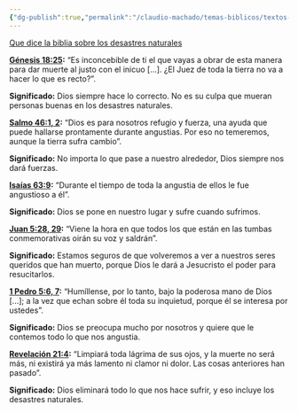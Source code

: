 ```yaml
---
{"dg-publish":true,"permalink":"/claudio-machado/temas-biblicos/textos-biblicos-para-consolar/","tags":["Consuelo"]}
---
```


[Que dice la biblia sobre los desastres naturales](https://wol.jw.org/es/wol/d/r4/lp-s/502019177)

[**Génesis 18:25**](https://wol.jw.org/es/wol/bc/r4/lp-s/502019177/16/0)**:** “Es inconcebible de ti el que vayas a obrar de esta manera para dar muerte al justo con el inicuo \[...\]. ¿El Juez de toda la tierra no va a hacer lo que es recto?”.

**Significado:** Dios siempre hace lo correcto. No es su culpa que mueran personas buenas en los desastres naturales.

[**Salmo 46:1, 2**](https://wol.jw.org/es/wol/bc/r4/lp-s/502019177/17/0)**:** “Dios es para nosotros refugio y fuerza, una ayuda que puede hallarse prontamente durante angustias. Por eso no temeremos, aunque la tierra sufra cambio”.

**Significado:** No importa lo que pase a nuestro alrededor, Dios siempre nos dará fuerzas.

[**Isaías 63:9**](https://wol.jw.org/es/wol/bc/r4/lp-s/502019177/18/0)**:** “Durante el tiempo de toda la angustia de ellos le fue angustioso a él”.

**Significado:** Dios se pone en nuestro lugar y sufre cuando sufrimos.

[**Juan 5:28, 29**](https://wol.jw.org/es/wol/bc/r4/lp-s/502019177/19/0)**:** “Viene la hora en que todos los que están en las tumbas conmemorativas oirán su voz y saldrán”.

**Significado:** Estamos seguros de que volveremos a ver a nuestros seres queridos que han muerto, porque Dios le dará a Jesucristo el poder para resucitarlos.

[**1 Pedro 5:6, 7**](https://wol.jw.org/es/wol/bc/r4/lp-s/502019177/20/0)**:** “Humíllense, por lo tanto, bajo la poderosa mano de Dios \[...\]; a la vez que echan sobre él toda su inquietud, porque él se interesa por ustedes”.

**Significado:** Dios se preocupa mucho por nosotros y quiere que le contemos todo lo que nos angustia.

[**Revelación 21:4**](https://wol.jw.org/es/wol/bc/r4/lp-s/502019177/21/0)**:** “Limpiará toda lágrima de sus ojos, y la muerte no será más, ni existirá ya más lamento ni clamor ni dolor. Las cosas anteriores han pasado”.

**Significado:** Dios eliminará todo lo que nos hace sufrir, y eso incluye los desastres naturales.
